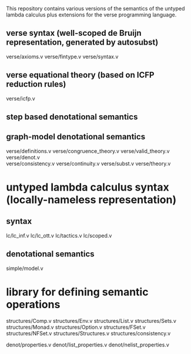 This repository contains various versions of the semantics of the 
untyped lambda calculus plus extensions for the verse programming language. 

## verse syntax (well-scoped de Bruijn representation, generated by autosubst)

verse/axioms.v
verse/fintype.v
verse/syntax.v

## verse equational theory (based on ICFP reduction rules)

verse/icfp.v

## step based denotational semantics

## graph-model denotational semantics

verse/definitions.v
verse/congruence_theory.v 
verse/valid_theory.v
verse/denot.v             
verse/consistency.v
verse/continuity.v
verse/subst.v
verse/theory.v

# untyped lambda calculus syntax (locally-nameless representation)

## syntax 

lc/lc_inf.v
lc/lc_ott.v
lc/tactics.v
lc/scoped.v

## denotational semantics

simple/model.v

# library for defining semantic operations

structures/Comp.v
structures/Env.v
structures/List.v
structures/Sets.v
structures/Monad.v
structures/Option.v
structures/FSet.v
structures/NFSet.v
structures/Structures.v
structures/consistency.v

denot/properties.v
denot/list_properties.v
denot/nelist_properties.v



